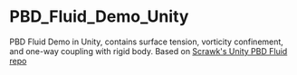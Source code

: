 # PBD_Fluid_Demo_Unity

PBD Fluid Demo in Unity, contains surface tension, vorticity confinement, and one-way coupling with rigid body. Based on [Scrawk's Unity PBD Fluid repo](https://github.com/Scrawk/PBD-Fluid-in-Unity)


